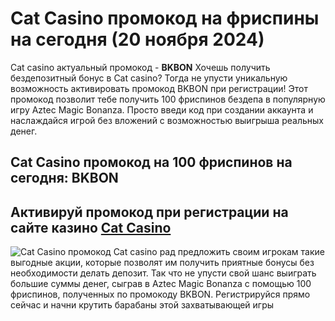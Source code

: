 # Cat Casino промокод на фриспины на сегодня (20 ноября 2024)
Cat casino актуальный промокод - **BKBON**
Хочешь получить бездепозитный бонус в Cat casino? Тогда не упусти уникальную возможность активировать промокод BKBON при регистрации! Этот промокод позволит тебе получить 100 фриспинов бездепа в популярную игру Aztec Magic Bonanza. Просто введи код при создании аккаунта и наслаждайся игрой без вложений с возможностью выигрыша реальных денег. 
## Cat Casino промокод на 100 фриспинов на сегодня: **BKBON**
## Активируй промокод при регистрации на сайте казино [Cat Casino](https://linkcasino.ru/cat)

![Cat Casino промокод](https://github.com/user-attachments/assets/ebd705e6-4667-49bc-b776-2c780826aa41)
Cat casino рад предложить своим игрокам такие выгодные акции, которые позволят им получить приятные бонусы без необходимости делать депозит. Так что не упусти свой шанс выиграть большие суммы денег, сыграв в Aztec Magic Bonanza с помощью 100 фриспинов, полученных по промокоду BKBON. Регистрируйся прямо сейчас и начни крутить барабаны этой захватывающей игры 
